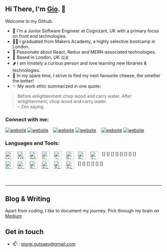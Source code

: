 ## Hi There, I'm [Gio](https://www.giogutsaevi.com/). 👋
Welcome to my Github. 

- 🔭 I'm a Junior Software Engineer at Cognizant, UK with a primary focus on front end technologies. 
- 👨‍🎓 I graduated from Makers Academy, a highly selective bootcamp in London. 
- 💖 Passionate about React, Redux and MERN-associated technologies. 
- 📍 Based in London, UK 🇬🇧
- 🌶 I am innately a curious person and love learning new libraries & technologies.
- 👀 In my spare time, I strive to find my next favourite cheese, the smellier the better! 
- ✨ My work ethic summarized in one quote: 
> Before enlightenment chop wood and carry water. After enlightenment, chop wood and carry water.\
> – Zen saying

### Connect with me:

[![website](./img/globe-light.svg)](https://www.giogutsaevi.com#gh-light-mode-only)
[![website](./img/globe-dark.svg)](https://www.giogutsaevi.com#gh-dark-mode-only)
&nbsp;&nbsp;
[![website](./img/twitter-light.svg)](https://twitter.com/kimch1King#gh-light-mode-only)
[![website](./img/twitter-dark.svg)](https://twitter.com/kimch1King#gh-dark-mode-only)
&nbsp;&nbsp;
[![website](./img/linkedin-light.svg)](https://www.linkedin.com/in/giorgigutsaev#gh-light-mode-only)
[![website](./img/linkedin-dark.svg)](https://www.linkedin.com/in/giorgigutsaev/#gh-dark-mode-only)
&nbsp;&nbsp;

### Languages and Tools:

[<img align="left" alt="Visual Studio Code" width="26px" src="https://cdn.jsdelivr.net/gh/devicons/devicon/icons/vscode/vscode-original.svg" style="padding-right:10px;" />]
[<img align="left" alt="HTML5" width="26px" src="https://cdn.jsdelivr.net/gh/devicons/devicon/icons/html5/html5-original.svg" style="padding-right:10px;" />]
[<img align="left" alt="CSS3" width="26px" src="https://cdn.jsdelivr.net/gh/devicons/devicon/icons/css3/css3-original.svg" style="padding-right:10px;" />]
[<img align="left" alt="Sass" width="26px" src="https://cdn.jsdelivr.net/gh/devicons/devicon/icons/sass/sass-original.svg" style="padding-right:10px;" />]
[<img align="left" alt="JavaScript" width="26px" src="https://cdn.jsdelivr.net/gh/devicons/devicon/icons/javascript/javascript-original.svg" style="padding-right:10px;" />]
[<img align="left" alt="React" width="26px" src="https://cdn.jsdelivr.net/gh/devicons/devicon/icons/react/react-original.svg" style="padding-right:10px;" />]
[<img align="left" alt="Redux" width="26px" src="https://cdn.jsdelivr.net/gh/devicons/devicon/icons/redux/redux-original.svg" style="padding-right:10px;" />]
[<img align="left" alt="Angular" width="26px" src="https://cdn.jsdelivr.net/gh/devicons/devicon/icons/angular/angular-original.svg" style="padding-right:10px;" />]

[<img align="left" alt="Node.js" width="26px" src="https://cdn.jsdelivr.net/gh/devicons/devicon/icons/nodejs/nodejs-original.svg" style="padding-right:10px;" />]
[<img align="left" alt="MongoDB" width="26px" src="https://cdn.jsdelivr.net/gh/devicons/devicon/icons/mongodb/mongodb-original.svg" style="padding-right:10px;" />]
[<img align="left" alt="PostgreSQL" width="26px" src="https://cdn.jsdelivr.net/gh/devicons/devicon/icons/postgresql/postgresql-original.svg" style="padding-right:10px;" />]
[<img align="left" alt="Git" width="26px" src="https://cdn.jsdelivr.net/gh/devicons/devicon/icons/git/git-original.svg" style="padding-right:10px;" />]
[<img align="left" alt="GitHub" width="26px" src="https://user-images.githubusercontent.com/3369400/139447912-e0f43f33-6d9f-45f8-be46-2df5bbc91289.png" style="padding-right:10px;" />]
[<img align="left" alt="GitHub" width="26px" src="https://user-images.githubusercontent.com/3369400/139448065-39a229ba-4b06-434b-bc67-616e2ed80c8f.png" style="padding-right:10px;" />]

<br />
<br />

---

## Blog & Writing
Apart from coding, I like to document my journey. Pick through my brain on [Medium](https://medium.com/@giorgi.gutsaev)

## Get in touch
* 📫 : giorgi.gutsaev@gmail.com 
     
<!---
giorgigutsaevi/giorgigutsaevi is a ✨ special ✨ repository because its `README.md` (this file) appears on your GitHub profile.
You can click the Preview link to take a look at your changes.
--->
